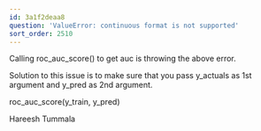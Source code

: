 ```yaml
---
id: 3a1f2deaa8
question: 'ValueError: continuous format is not supported'
sort_order: 2510
---
```


Calling roc_auc_score() to get auc is throwing the above error.

Solution to this issue is to make sure that you pass y_actuals as 1st argument and y_pred as 2nd argument.

roc_auc_score(y_train, y_pred)

Hareesh Tummala

